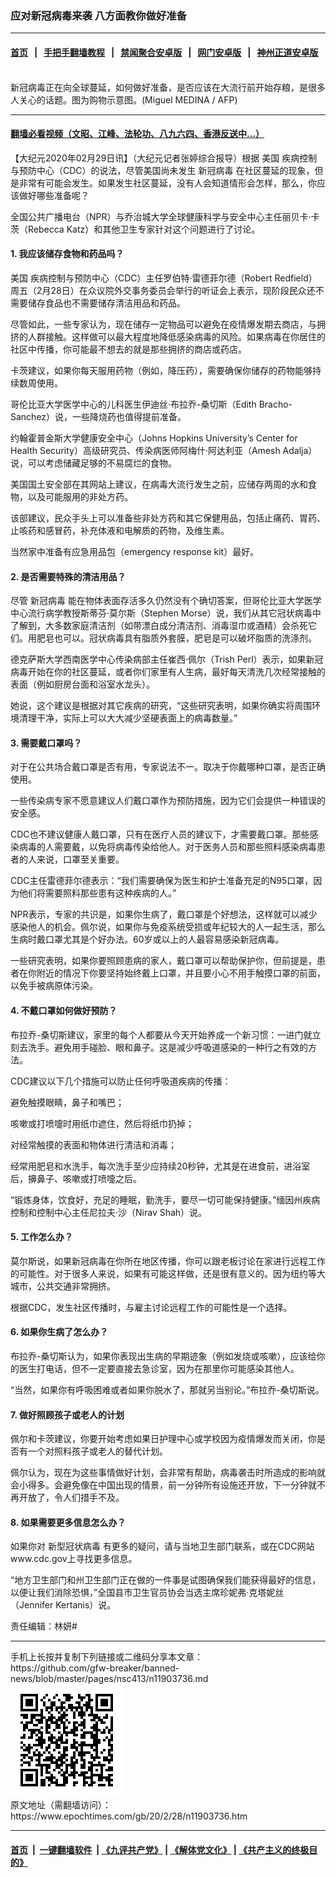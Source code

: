### 应对新冠病毒来袭 八方面教你做好准备
------------------------

#### [首页](https://github.com/gfw-breaker/banned-news/blob/master/README.md) &nbsp;&nbsp;|&nbsp;&nbsp; [手把手翻墙教程](https://github.com/gfw-breaker/guides/wiki) &nbsp;&nbsp;|&nbsp;&nbsp; [禁闻聚合安卓版](https://github.com/gfw-breaker/bn-android) &nbsp;&nbsp;|&nbsp;&nbsp; [网门安卓版](https://github.com/oGate2/oGate) &nbsp;&nbsp;|&nbsp;&nbsp; [神州正道安卓版](https://github.com/SzzdOgate/update) 



<div><img alt="" class="aligncenter wp-post-image" src="https://i.epochtimes.com/assets/uploads/2020/02/000_1P84FH-600x400.jpg"/>
<div class="red16 caption">
 新冠病毒正在向全球蔓延，如何做好准备，是否应该在大流行前开始存粮，是很多人关心的话题。图为购物示意图。(Miguel MEDINA / AFP)
</div>
</div><hr/>

#### [翻墙必看视频（文昭、江峰、法轮功、八九六四、香港反送中...）](https://github.com/gfw-breaker/banned-news/blob/master/pages/link3.md)

<div><p>
 【大纪元2020年02月29日讯】（大纪元记者张婷综合报导）根据
 <ok href="https://www.epochtimes.com/gb/tag/%E7%BE%8E%E5%9B%BD.html">
  美国
 </ok>
 疾病控制与预防中心（CDC）的说法，尽管美国尚未发生
 <ok href="https://www.epochtimes.com/gb/tag/%E6%96%B0%E5%86%A0%E7%97%85%E6%AF%92.html">
  新冠病毒
 </ok>
 在社区蔓延的现象，但是非常有可能会发生。如果发生社区蔓延，没有人会知道情形会怎样，那么，你应该做好哪些准备呢？
</p>
<p>
 全国公共广播电台（NPR）与乔治城大学全球健康科学与安全中心主任丽贝卡·卡茨（Rebecca Katz）和其他卫生专家针对这个问题进行了讨论。
</p>
<h4>
 1. 我应该储存食物和药品吗？
</h4>
<p>
 <ok href="https://www.epochtimes.com/gb/tag/%E7%BE%8E%E5%9B%BD.html">
  美国
 </ok>
 疾病控制与预防中心（CDC）主任罗伯特·雷德菲尔德（Robert Redfield）周五（2月28日）在众议院外交事务委员会举行的听证会上表示，现阶段民众还不需要储存食品也不需要储存清洁用品和药品。
</p>
<p>
 尽管如此，一些专家认为，现在储存一定物品可以避免在疫情爆发期去商店，与拥挤的人群接触。这样做可以最大程度地降低感染病毒的风险。如果病毒在你居住的社区中传播，你可能最不想去的就是那些拥挤的商店或药店。
</p>
<p>
 卡茨建议，如果你每天服用药物（例如，降压药），需要确保你储存的药物能够持续数周使用。
</p>
<p>
 哥伦比亚大学医学中心的儿科医生伊迪丝·布拉乔-桑切斯（Edith Bracho-Sanchez）说，一些降烧药也值得提前准备。
</p>
<p>
 约翰霍普金斯大学健康安全中心（Johns Hopkins University’s Center for Health Security）高级研究员、传染病医师阿梅什·阿达利亚（Amesh Adalja）说，可以考虑储藏足够的不易腐烂的食物。
</p>
<p>
 美国国土安全部在其网站上建议，在病毒大流行发生之前，应储存两周的水和食物，以及可能服用的非处方药。
</p>
<p>
 该部建议，民众手头上可以准备些非处方药和其它保健用品，包括止痛药、胃药、止咳药和感冒药，补充体液和电解质的药物，及维生素。
</p>
<p>
 当然家中准备有应急用品包（emergency response kit）最好。
</p>
<h4>
 2. 是否需要特殊的清洁用品？
</h4>
<p>
 尽管
 <ok href="https://www.epochtimes.com/gb/tag/%E6%96%B0%E5%86%A0%E7%97%85%E6%AF%92.html">
  新冠病毒
 </ok>
 能在物体表面存活多久仍然没有个确切答案，但哥伦比亚大学医学中心流行病学教授斯蒂芬·莫尔斯（Stephen Morse）说，我们从其它冠状病毒中了解到，大多数家庭清洁剂（如带漂白成分清洁剂、消毒湿巾或酒精）会杀死它们。用肥皂也可以。冠状病毒具有脂质外套膜，肥皂是可以破坏脂质的洗涤剂。
</p>
<p>
 德克萨斯大学西南医学中心传染病部主任崔西·佩尔（Trish Perl）表示，如果新冠病毒开始在你的社区蔓延，或者你们家里有人生病，最好每天清洗几次经常接触的表面（例如厨房台面和浴室水龙头）。
</p>
<p>
 她说，这个建议是根据对其它疾病的研究，“这些研究表明，如果你确实将周围环境清理干净，实际上可以大大减少坚硬表面上的病毒数量。”
</p>
<h4>
 3. 需要戴口罩吗？
</h4>
<p>
 对于在公共场合戴口罩是否有用，专家说法不一。取决于你戴哪种口罩，是否正确使用。
</p>
<p>
 一些传染病专家不愿意建议人们戴口罩作为预防措施，因为它们会提供一种错误的安全感。
</p>
<p>
 CDC也不建议健康人戴口罩，只有在医疗人员的建议下，才需要戴口罩。那些感染病毒的人需要戴，以免将病毒传染给他人。对于医务人员和那些照料感染病毒患者的人来说，口罩至关重要。
</p>
<p>
 CDC主任雷德菲尔德表示：“我们需要确保为医生和护士准备充足的N95口罩，因为他们将需要照料那些患有这种疾病的人。”
</p>
<p>
 NPR表示，专家的共识是，如果你生病了，戴口罩是个好想法，这样就可以减少感染他人的机会。佩尔说，如果你与免疫系统受损或年纪较大的人一起生活，那么生病时戴口罩尤其是个好办法。60岁或以上的人最容易感染新冠病毒。
</p>
<p>
 一些研究表明，如果你要照顾患病的家人，戴口罩可以帮助保护你，但前提是，患者在你附近的情况下你要坚持始终戴上口罩，并且要小心不用手触摸口罩的前面，以免手被病原体污染。
</p>
<h4>
 4. 不戴口罩如何做好预防？
</h4>
<p>
 布拉乔-桑切斯建议，家里的每个人都要从今天开始养成一个新习惯：一进门就立刻去洗手。避免用手碰脸、眼和鼻子。这是减少呼吸道感染的一种行之有效的方法。
</p>
<p>
 CDC建议以下几个措施可以防止任何呼吸道疾病的传播：
</p>
<p>
 避免触摸眼睛，鼻子和嘴巴；
</p>
<p>
 咳嗽或打喷嚏时用纸巾遮住，然后将纸巾扔掉；
</p>
<p>
 对经常触摸的表面和物体进行清洁和消毒；
</p>
<p>
 经常用肥皂和水洗手，每次洗手至少应持续20秒钟，尤其是在进食前，进浴室后，擤鼻子、咳嗽或打喷嚏之后。
</p>
<p>
 “锻炼身体，饮食好，充足的睡眠，勤洗手，要尽一切可能保持健康。”缅因州疾病控制和控制中心主任尼拉夫·沙（Nirav Shah）说。
</p>
<h4>
 5. 工作怎么办？
</h4>
<p>
 莫尔斯说，如果新冠病毒在你所在地区传播，你可以跟老板讨论在家进行远程工作的可能性。对于很多人来说，如果有可能这样做，还是很有意义的。因为纽约等大城市，公共交通非常拥挤。
</p>
<p>
 根据CDC，发生社区传播时，与雇主讨论远程工作的可能性是一个选择。
</p>
<h4>
 6. 如果你生病了怎么办？
</h4>
<p>
 布拉乔-桑切斯认为，如果你表现出生病的早期迹象（例如发烧或咳嗽），应该给你的医生打电话，但不一定要直接去急诊室，因为在那里你可能感染其他人。
</p>
<p>
 “当然，如果你有呼吸困难或者如果你脱水了，那就另当别论。”布拉乔-桑切斯说。
</p>
<h4>
 7. 做好照顾孩子或老人的计划
</h4>
<p>
 佩尔和卡茨建议，你要开始考虑如果日护理中心或学校因为疫情爆发而关闭，你是否有一个对照料孩子或老人的替代计划。
</p>
<p>
 佩尔认为，现在为这些事情做好计划，会非常有帮助，病毒袭击时所造成的影响就会小得多。会避免像在中国出现的情景，前一分钟所有设施还开放，下一分钟就不再开放了，令人们措手不及。
</p>
<h4>
 8. 如果需要更多信息怎么办？
</h4>
<p>
 如果你对
 <ok href="https://www.epochtimes.com/gb/tag/%E6%96%B0%E5%9E%8B%E5%86%A0%E7%8A%B6%E7%97%85%E6%AF%92.html">
  新型冠状病毒
 </ok>
 有更多的疑问，请与当地卫生部门联系，或在CDC网站www.cdc.gov上寻找更多信息。
</p>
<p>
 “地方卫生部门和州卫生部门正在做的一件事是试图确保我们能获得最好的信息，以便让我们消除恐惧，”全国县市卫生官员协会当选主席珍妮弗·克塔妮丝（Jennifer Kertanis）说。
</p>
<p>
 责任编辑：林妍#
</p>
</div>
<hr/>
手机上长按并复制下列链接或二维码分享本文章：<br/>
https://github.com/gfw-breaker/banned-news/blob/master/pages/nsc413/n11903736.md <br/>
<a href='https://github.com/gfw-breaker/banned-news/blob/master/pages/nsc413/n11903736.md'><img src='https://github.com/gfw-breaker/banned-news/blob/master/pages/nsc413/n11903736.md.png'/></a> <br/>
原文地址（需翻墙访问）：https://www.epochtimes.com/gb/20/2/28/n11903736.htm


------------------------
#### [首页](https://github.com/gfw-breaker/banned-news/blob/master/README.md) &nbsp;|&nbsp; [一键翻墙软件](https://github.com/gfw-breaker/nogfw/blob/master/README.md) &nbsp;| [《九评共产党》](https://github.com/gfw-breaker/9ping.md/blob/master/README.md#九评之一评共产党是什么) | [《解体党文化》](https://github.com/gfw-breaker/jtdwh.md/blob/master/README.md) | [《共产主义的终极目的》](https://github.com/gfw-breaker/gczydzjmd.md/blob/master/README.md)


<img src='http://gfw-breaker.win/banned-news/pages/nsc413/n11903736.md' width='0px' height='0px'/>